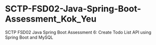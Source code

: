 # SCTP-FSD02-Java-Spring-Boot-Assessment_Kok_Yeu
SCTP FSD02 Java Spring Boot Assessment 6: Create Todo List API using Spring Boot and MySQL
